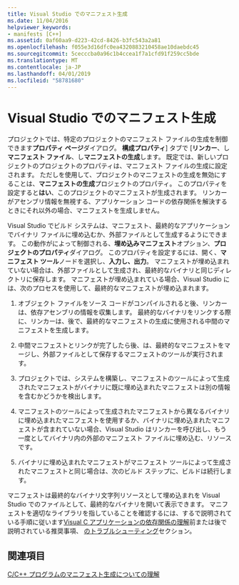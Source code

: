 ```yaml
---
title: Visual Studio でのマニフェスト生成
ms.date: 11/04/2016
helpviewer_keywords:
- manifests [C++]
ms.assetid: 0af60aa9-d223-42cd-8426-b3fc543a2a81
ms.openlocfilehash: f055e3d16dfc0ea4320883210458ae10daebdc45
ms.sourcegitcommit: 5cecccba0a96c1b4ccea1f7a1cfd91f259cc5bde
ms.translationtype: MT
ms.contentlocale: ja-JP
ms.lasthandoff: 04/01/2019
ms.locfileid: "58781680"
---
```

# <a name="manifest-generation-in-visual-studio"></a>Visual Studio でのマニフェスト生成

プロジェクトでは、特定のプロジェクトのマニフェスト ファイルの生成を制御できます**プロパティ ページ**ダイアログ。 **構成プロパティ**] タブで [**リンカー**、し**マニフェスト ファイル**、し**マニフェストの生成**します。 既定では、新しいプロジェクトのプロジェクトのプロパティは、マニフェスト ファイルの生成に設定されます。 ただしを使用して、プロジェクトのマニフェストの生成を無効にすることは、**マニフェストの生成**プロジェクトのプロパティ。 このプロパティを設定すると**はい**、このプロジェクトのマニフェストが生成されます。 リンカーがアセンブリ情報を無視する、アプリケーション コードの依存関係を解決するときにそれ以外の場合、マニフェストを生成しません。

Visual Studio でビルド システムは、マニフェスト、最終的なアプリケーションでバイナリ ファイルに埋め込むか、外部ファイルとして生成するようにできます。 この動作がによって制御される、**埋め込みマニフェスト**オプション、**プロジェクトのプロパティ**ダイアログ。 このプロパティを設定するには、開く、**マニフェスト ツール**ノードを選択し、**入力し、出力**。 マニフェストが埋め込まれていない場合は、外部ファイルとして生成され、最終的なバイナリと同じディレクトリに保存します。 マニフェストが埋め込まれている場合、Visual Studio には、次のプロセスを使用して、最終的なマニフェストが埋め込まれます。

1. オブジェクト ファイルをソース コードがコンパイルされると後、リンカーは、依存アセンブリの情報を収集します。 最終的なバイナリをリンクする際に、リンカーは、後で、最終的なマニフェストの生成に使用される中間のマニフェストを生成します。

1. 中間マニフェストとリンクが完了したら後、は、最終的なマニフェストをマージし、外部ファイルとして保存するマニフェストのツールが実行されます。

1. プロジェクトでは、システムを構築し、マニフェストのツールによって生成されたマニフェストがバイナリに既に埋め込まれたマニフェストは別の情報を含むかどうかを検出します。

1. マニフェストのツールによって生成されたマニフェストから異なるバイナリに埋め込まれたマニフェストを使用するか、バイナリに埋め込まれたマニフェストが含まれていない場合、Visual Studio はリンカーを呼び出し、もう一度としてバイナリ内の外部のマニフェスト ファイルに埋め込む、リソースです。

1. バイナリに埋め込まれたマニフェストがマニフェスト ツールによって生成されたマニフェストと同じ場合は、次のビルド ステップに、ビルドは続行します。

マニフェストは最終的なバイナリ文字列リソースとして埋め込まれを Visual Studio でのファイルとして、最終的なバイナリを開いて表示できます。 マニフェストを適切なライブラリを指していることを確認するには、するで説明されている手順に従います[Visual C アプリケーションの依存関係の理解](../windows/understanding-the-dependencies-of-a-visual-cpp-application.md)前または後で説明されている推奨事項、 [のトラブルシューティング](troubleshooting-c-cpp-isolated-applications-and-side-by-side-assemblies.md)セクション。

## <a name="see-also"></a>関連項目

[C/C++ プログラムのマニフェスト生成についての理解](understanding-manifest-generation-for-c-cpp-programs.md)
